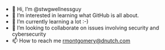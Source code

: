 - 👋 Hi, I’m @stwgwellnessguy
- 👀 I’m interested in learning what GitHub is all about.
- 🌱 I’m currently learning a lot :-)
- 💞️ I’m looking to collaborate on issues involving security and cybersecurity
- 📫 How to reach me rmontgomery@dnutch.com

<!---
stwgwellnessguy/stwgwellnessguy is a ✨ special ✨ repository because its `README.md` (this file) appears on your GitHub profile.
You can click the Preview link to take a look at your changes.
--->
